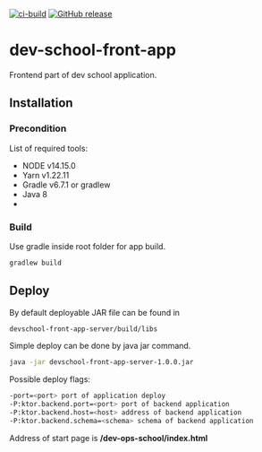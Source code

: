 [![ci-build](https://github.com/to4kin/dev-school-front-app/actions/workflows/ci-build.yml/badge.svg?branch=main)](https://github.com/to4kin/dev-school-front-app/actions/workflows/ci-build.yml)
[![GitHub release](https://img.shields.io/github/release/to4kin/dev-school-front-app.svg)](https://GitHub.com/to4kin/dev-school-front-app/releases/)

# dev-school-front-app
Frontend part of dev school application.

## Installation
### Precondition
List of required tools:

* NODE v14.15.0
* Yarn v1.22.11
* Gradle v6.7.1 or gradlew
* Java 8
* 

### Build

Use gradle inside root folder for app build.

```bash
gradlew build
```

## Deploy

By default deployable JAR file can be found in
```bash
devschool-front-app-server/build/libs
```

Simple deploy can be done by java jar command.
```bash
java -jar devschool-front-app-server-1.0.0.jar
```

Possible deploy flags:
```bash
-port=<port> port of application deploy
-P:ktor.backend.port=<port> port of backend application
-P:ktor.backend.host=<host> address of backend application     
-P:ktor.backend.schema=<schema> schema of backend application   
```

Address of start page is <b>/dev-ops-school/index.html</b>
